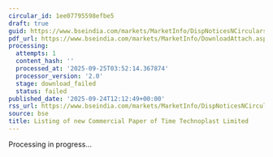 ```yaml
---
circular_id: 1ee07795598efbe5
draft: true
guid: https://www.bseindia.com/markets/MarketInfo/DispNoticesNCirculars.aspx?Noticeid={D7BF5885-7E33-4654-A4F3-66EFB831ABBD}&noticeno=20250924-35&dt=09/24/2025&icount=35&totcount=75&flag=0
pdf_url: https://www.bseindia.com/markets/MarketInfo/DownloadAttach.aspx?id=20250924-35&attachedId=
processing:
  attempts: 1
  content_hash: ''
  processed_at: '2025-09-25T03:52:14.367874'
  processor_version: '2.0'
  stage: download_failed
  status: failed
published_date: '2025-09-24T12:12:49+00:00'
rss_url: https://www.bseindia.com/markets/MarketInfo/DispNoticesNCirculars.aspx?Noticeid={D7BF5885-7E33-4654-A4F3-66EFB831ABBD}&noticeno=20250924-35&dt=09/24/2025&icount=35&totcount=75&flag=0
source: bse
title: Listing of new Commercial Paper of Time Technoplast Limited
---
```


Processing in progress...